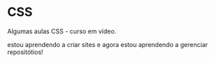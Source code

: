 # CSS
 Algumas aulas CSS - curso em vídeo.

 estou aprendendo a criar sites e agora estou aprendendo a gerenciar repositótios! 
